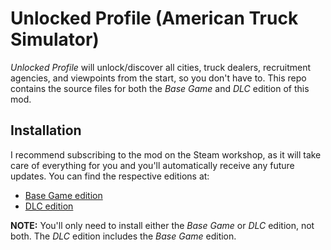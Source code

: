 # Unlocked Profile (American Truck Simulator)

*Unlocked Profile* will unlock/discover all cities, truck dealers, recruitment agencies, and viewpoints from the start, so you don't have to. This repo contains the source files for both the *Base Game* and *DLC* edition of this mod.

## Installation

I recommend subscribing to the mod on the Steam workshop, as it will take care of everything for you and you'll automatically receive any future updates. You can find the respective editions at:

* [Base Game edition][base-game-edition-workshop]
* [DLC edition][dlc-edition-workshop]

**NOTE:** You'll only need to install either the *Base Game* or *DLC* edition, not both. The *DLC* edition includes the *Base Game* edition.

[base-game-edition-workshop]: https://steamcommunity.com/sharedfiles/filedetails/?id=1919906840
[dlc-edition-workshop]: https://steamcommunity.com/sharedfiles/filedetails/?id=1919916084
